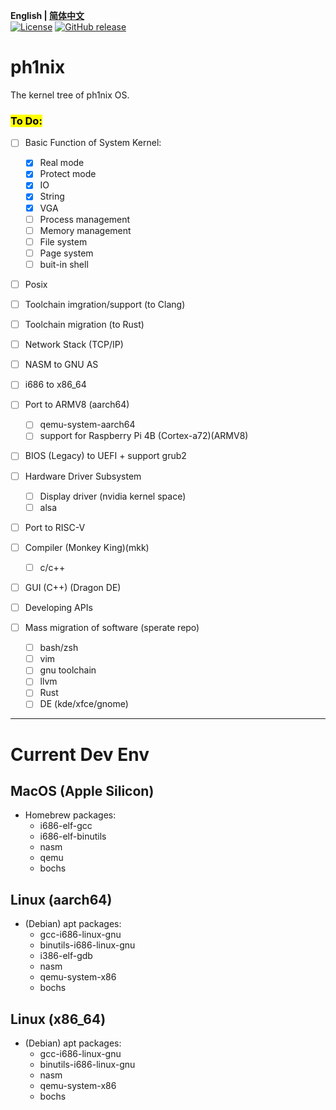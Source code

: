**English | [简体中文](./README_zh_cn.md)**<br>
[![License](https://img.shields.io/badge/License-MIT-blue)](https://github.com/HuayuZhangJager/ph1nix/blob/main/LICENSE.txt)
[![GitHub release](https://img.shields.io/badge/Releases-Latest-brightgreen)](https://github.com/HuayuZhangJager/ph1nix/releases/latest)

# ph1nix

The kernel tree of ph1nix OS.

### <mark>To Do:<mark>

- [ ] Basic Function of System Kernel:
    
    - [x] Real mode
    - [x] Protect mode
    - [x] IO
    - [x] String
    - [x] VGA
    - [ ] Process management
    - [ ] Memory management
    - [ ] File system
    - [ ] Page system
    - [ ] buit-in shell

- [ ] Posix

- [ ] Toolchain imgration/support (to Clang)

- [ ] Toolchain migration (to Rust)

- [ ] Network Stack (TCP/IP)

- [ ] NASM to GNU AS

- [ ] i686 to x86_64

- [ ] Port to ARMV8 (aarch64)
  
  - [ ] qemu-system-aarch64
  - [ ] support for Raspberry Pi 4B (Cortex-a72)(ARMV8)

- [ ] BIOS (Legacy) to UEFI + support grub2

- [ ] Hardware Driver Subsystem

  - [ ] Display driver (nvidia kernel space)
  - [ ] alsa

- [ ] Port to RISC-V

- [ ] Compiler (Monkey King)(mkk)

  - [ ] c/c++

- [ ] GUI (C++) (Dragon DE)

- [ ] Developing APIs

- [ ] Mass migration of software (sperate repo)

  - [ ] bash/zsh
  - [ ] vim
  - [ ] gnu toolchain
  - [ ] llvm
  - [ ] Rust
  - [ ] DE (kde/xfce/gnome)
---

# Current Dev Env
## MacOS (Apple Silicon)
- Homebrew packages:
  - i686-elf-gcc
  - i686-elf-binutils
  - nasm
  - qemu
  - bochs
## Linux (aarch64) 
- (Debian) apt packages:
  - gcc-i686-linux-gnu
  - binutils-i686-linux-gnu
  - i386-elf-gdb
  - nasm
  - qemu-system-x86
  - bochs
## Linux (x86_64) 
- (Debian) apt packages:
  - gcc-i686-linux-gnu
  - binutils-i686-linux-gnu
  - nasm
  - qemu-system-x86
  - bochs